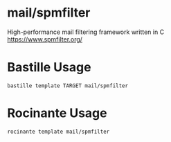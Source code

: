 # mail/spmfilter
High-performance mail filtering framework written in C
https://www.spmfilter.org/

# Bastille Usage
```shell
bastille template TARGET mail/spmfilter
```

# Rocinante Usage
```shell
rocinante template mail/spmfilter
```
